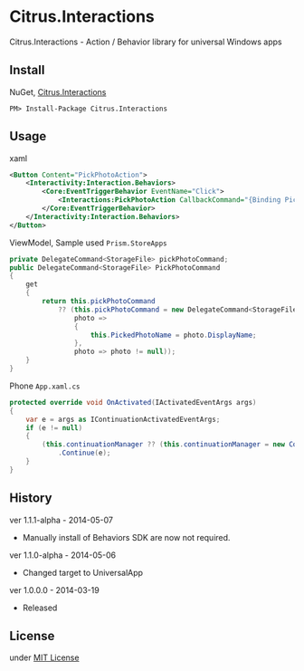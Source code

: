 Citrus.Interactions
===================
Citrus.Interactions - Action / Behavior library for universal Windows apps

Install
-------
NuGet, [Citrus.Interactions](https://www.nuget.org/packages/Citrus.Interactions/)  
```
PM> Install-Package Citrus.Interactions
```

Usage
------
xaml
```xml
<Button Content="PickPhotoAction">
    <Interactivity:Interaction.Behaviors>
        <Core:EventTriggerBehavior EventName="Click">
            <Interactions:PickPhotoAction CallbackCommand="{Binding PickPhotoCommand}" />
        </Core:EventTriggerBehavior>
    </Interactivity:Interaction.Behaviors>
</Button>
```

ViewModel, Sample used `Prism.StoreApps`
```csharp
private DelegateCommand<StorageFile> pickPhotoCommand;
public DelegateCommand<StorageFile> PickPhotoCommand
{
    get
    {
        return this.pickPhotoCommand
            ?? (this.pickPhotoCommand = new DelegateCommand<StorageFile>(
                photo =>
                {
                    this.PickedPhotoName = photo.DisplayName;
                },
                photo => photo != null));
    }
}
```

Phone `App.xaml.cs`
```csharp
protected override void OnActivated(IActivatedEventArgs args)
{
    var e = args as IContinuationActivatedEventArgs;
    if (e != null)
    {
        (this.continuationManager ?? (this.continuationManager = new ContinuationManager()))
            .Continue(e);
    }
}
```

History
-------
ver 1.1.1-alpha - 2014-05-07
* Manually install of Behaviors SDK are now not required.

ver 1.1.0-alpha - 2014-05-06
* Changed target to UniversalApp

ver 1.0.0.0 - 2014-03-19
* Released

License
-------
under [MIT License](http://opensource.org/licenses/MIT)
